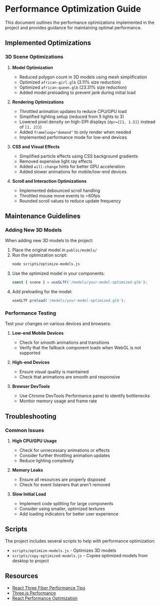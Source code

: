 # Performance Optimization Guide

This document outlines the performance optimizations implemented in the project and provides guidance for maintaining optimal performance.

## Implemented Optimizations

### 3D Scene Optimizations

1. **Model Optimization**
   - Reduced polygon count in 3D models using mesh simplification
   - Optimized `african-girl.glb` (3.11% size reduction)
   - Optimized `african-queen.glb` (23.31% size reduction)
   - Added model preloading to prevent jank during initial load

2. **Rendering Optimizations**
   - Throttled animation updates to reduce CPU/GPU load
   - Simplified lighting setup (reduced from 5 lights to 3)
   - Lowered pixel density on high-DPI displays (`dpr={[1, 1.5]}` instead of `[1, 2]}`)
   - Added `frameloop="demand"` to only render when needed
   - Implemented performance mode for low-end devices

3. **CSS and Visual Effects**
   - Simplified particle effects using CSS background gradients
   - Removed expensive light ray effects
   - Added `will-change` hints for better GPU acceleration
   - Added slower animations for mobile/low-end devices

4. **Scroll and Interaction Optimizations**
   - Implemented debounced scroll handling
   - Throttled mouse move events to ~60fps
   - Rounded scroll values to reduce update frequency

## Maintenance Guidelines

### Adding New 3D Models

When adding new 3D models to the project:

1. Place the original model in `public/models/`
2. Run the optimization script:
   ```bash
   node scripts/optimize-models.js
   ```
3. Use the optimized model in your components:
   ```jsx
   const { scene } = useGLTF('/models/your-model-optimized.glb');
   ```
4. Add preloading for the model:
   ```jsx
   useGLTF.preload('/models/your-model-optimized.glb');
   ```

### Performance Testing

Test your changes on various devices and browsers:

1. **Low-end Mobile Devices**
   - Check for smooth animations and transitions
   - Verify that the fallback component loads when WebGL is not supported

2. **High-end Devices**
   - Ensure visual quality is maintained
   - Check that animations are smooth and responsive

3. **Browser DevTools**
   - Use Chrome DevTools Performance panel to identify bottlenecks
   - Monitor memory usage and frame rate

## Troubleshooting

### Common Issues

1. **High CPU/GPU Usage**
   - Check for unnecessary animations or effects
   - Consider further throttling animation updates
   - Reduce lighting complexity

2. **Memory Leaks**
   - Ensure all resources are properly disposed
   - Check for event listeners that aren't removed

3. **Slow Initial Load**
   - Implement code splitting for large components
   - Consider using smaller, optimized textures
   - Add loading indicators for better user experience

## Scripts

The project includes several scripts to help with performance optimization:

- `scripts/optimize-models.js` - Optimizes 3D models
- `scripts/copy-optimized-models.js` - Copies optimized models from desktop to project

## Resources

- [React Three Fiber Performance Tips](https://docs.pmnd.rs/react-three-fiber/advanced/scaling-performance)
- [Three.js Performance](https://threejs.org/docs/#manual/en/introduction/How-to-update-things)
- [React Performance Optimization](https://reactjs.org/docs/optimizing-performance.html) 